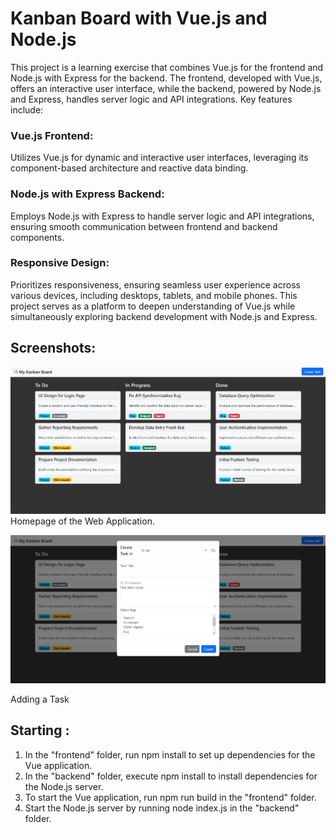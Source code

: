 # Kanban Board with Vue.js and Node.js

This project is a learning exercise that combines Vue.js for the frontend and Node.js with Express for the backend. The frontend, developed with Vue.js, offers an interactive user interface, while the backend, powered by Node.js and Express, handles server logic and API integrations. Key features include:

### Vue.js Frontend:
Utilizes Vue.js for dynamic and interactive user interfaces, leveraging its component-based architecture and reactive data binding.
### Node.js with Express Backend: 
Employs Node.js with Express to handle server logic and API integrations, ensuring smooth communication between frontend and backend components.
### Responsive Design: 
Prioritizes responsiveness, ensuring seamless user experience across various devices, including desktops, tablets, and mobile phones.
This project serves as a platform to deepen understanding of Vue.js while simultaneously exploring backend development with Node.js and Express.

## Screenshots:

![](images/screenshot_modal.jpeg)
Homepage of the Web Application.


![](images/screenshot_mainview.jpeg)

Adding a Task

## Starting : 
1. In the "frontend" folder, run npm install to set up dependencies for the Vue application.
2. In the "backend" folder, execute npm install to install dependencies for the Node.js server.
3. To start the Vue application, run npm run build in the "frontend" folder.
3. Start the Node.js server by running node index.js in the "backend" folder.




